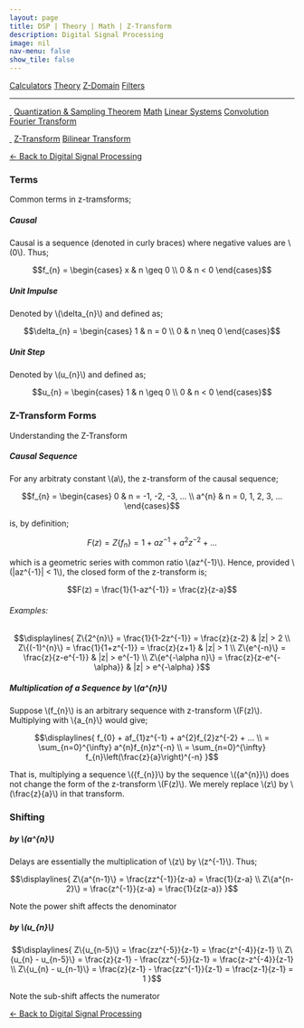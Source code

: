 ```yaml
---
layout: page
title: DSP | Theory | Math | Z-Transform
description: Digital Signal Processing
image: nil
nav-menu: false
show_tile: false
---
```


<script type="text/javascript" id="MathJax-script" async
  src="https://cdn.jsdelivr.net/npm/mathjax@3/es5/tex-mml-chtml.js">
</script>
<script>
MathJax = {
  tex: {
    inlineMath: [['\\(', '\\)']]
  }
};
</script>

<a href="../../calculators.html" class="button small">Calculators</a>
<a href="../../theory" class="button special small">Theory</a>
<a href="../../z-domain" class="button small">Z-Domain</a>
<a href="../../filters" class="button small">Filters</a>

<hr />

<a href="../" style="border-bottom: none;"><i class="icon fa-home">&nbsp;</i></a>
<a href="../" class="button small">Quantization & Sampling Theorem</a>
<a href="../math" class="button special small">Math</a>
<a href="../linear-systems.html" class="button small">Linear Systems</a>
<a href="../convolution.html" class="button small">Convolution</a>
<a href="../fourier-transform" class="button small">Fourier Transform</a>

<div></div>

<a href="./" style="border-bottom: none;"><i class="icon fa-home">&nbsp;</i></a>
<a href="z-transform" class="button special small">Z-Transform</a>
<a href="bilinear-transform" class="button small">Bilinear Transform</a>

<a href="/digital-signal-processing">&#x2190; Back to Digital Signal Processing</a>

### Terms

Common terms in z-tramsforms;

##### Causal

Causal is a sequence (denoted in curly braces) where negative values are \\(0\\). Thus;

$$f_{n} = \begin{cases} x & n \geq 0 \\
0 & n < 0 \end{cases}$$

##### Unit Impulse

Denoted by \\(\delta_{n}\\) and defined as;

$$\delta_{n} = \begin{cases} 1 & n = 0 \\
0 & n \neq 0 \end{cases}$$

##### Unit Step

Denoted by \\(u_{n}\\) and defined as;

$$u_{n} = \begin{cases} 1 & n \geq 0 \\
0 & n < 0 \end{cases}$$

### Z-Transform Forms

Understanding the Z-Transform

##### Causal Sequence

For any arbitraty constant \\(a\\), the z-transform of the causal sequence;

$$f_{n} = \begin{cases} 0 & n = -1, -2, -3, ... \\
a^{n} & n = 0, 1, 2, 3, ... \end{cases}$$

is, by definition;

$$F(z) = Z\{f_{n}\} = 1 + az^{-1} + a^{2}z^{-2} + ...$$

which is a geometric series with common ratio \\(az^{-1}\\). Hence, provided \\(\|az^{-1}\| < 1\\), the closed form of the z-transform is;

$$F(z) = \frac{1}{1-az^{-1}} = \frac{z}{z-a}$$

###### Examples:

$$\displaylines{
Z\{2^{n}\} = \frac{1}{1-2z^{-1}} = \frac{z}{z-2} & |z| > 2 \\
Z\{(-1)^{n}\} = \frac{1}{1+z^{-1}} = \frac{z}{z+1} & |z| > 1 \\
Z\{e^{-n}\} = \frac{z}{z-e^{-1}} & |z| > e^{-1} \\
Z\{e^{-\alpha n}\} = \frac{z}{z-e^{-\alpha}} & |z| > e^{-\alpha}
}$$

##### Multiplication of a Sequence by \\(a^{n}\\)

Suppose \\(f_{n}\\) is an arbitrary sequence with z-transform \\(F(z)\\). Multiplying with \\{a_{n}\\} would give;

$$\displaylines{
f_{0} + af_{1}z^{-1} + a^{2}f_{2}z^{-2} + ... \\
= \sum_{n=0}^{\infty} a^{n}f_{n}z^{-n} \\
= \sum_{n=0}^{\infty} f_{n}\left(\frac{z}{a}\right)^{-n}
}$$

That is, multiplying a sequence \\(\{f_{n}\}\\) by the sequence \\(\{a^{n}\}\\) does not change the form of the z-transform \\(F(z)\\). We merely replace \\(z\\) by \\(\frac{z}{a}\\) in that transform.

### Shifting

##### by \\(a^{n}\\)

Delays are essentially the multiplication of \\(z\\) by \\(z^{-1}\\). Thus;

$$\displaylines{
Z\{a^{n-1}\} = \frac{zz^{-1}}{z-a} = \frac{1}{z-a} \\
Z\{a^{n-2}\} = \frac{z^{-1}}{z-a} = \frac{1}{z(z-a)}
}$$

Note the power shift affects the denominator

##### by \\(u_{n}\\)

$$\displaylines{
Z\{u_{n-5}\} = \frac{zz^{-5}}{z-1} = \frac{z^{-4}}{z-1} \\
Z\{u_{n} - u_{n-5}\} = \frac{z}{z-1} - \frac{zz^{-5}}{z-1} = \frac{z-z^{-4}}{z-1} \\
Z\{u_{n} - u_{n-1}\} = \frac{z}{z-1} - \frac{zz^{-1}}{z-1} = \frac{z-1}{z-1} = 1
}$$

Note the sub-shift affects the numerator

<a href="/digital-signal-processing">&#x2190; Back to Digital Signal Processing</a>